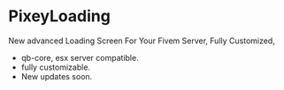 # PixeyLoading
New advanced Loading Screen For Your Fivem Server, Fully Customized, 
- qb-core, esx server compatible.
- fully customizable. 
- New updates soon.
